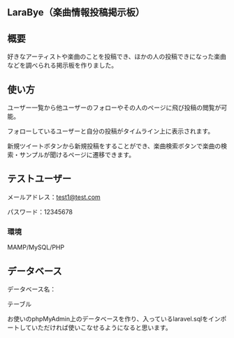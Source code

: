 ## LaraBye（楽曲情報投稿掲示板）

## 概要
好きなアーティストや楽曲のことを投稿でき、ほかの人の投稿できになった楽曲などを調べられる掲示板を作りました。

## 使い方
ユーザー一覧から他ユーザーのフォローやその人のページに飛び投稿の閲覧が可能。

フォローしているユーザーと自分の投稿がタイムライン上に表示されます。

新規ツイートボタンから新規投稿をすることができ、楽曲検索ボタンで楽曲の検索・サンプルが聞けるページに遷移できます。

## テストユーザー
メールアドレス：test1@test.com

パスワード：12345678

### 環境
MAMP/MySQL/PHP

## データベース
データベース名：

テーブル

お使いのphpMyAdmin上のデータベースを作り、入っているlaravel.sqlをインポートしていただければ使いこなせるようになると思います。
